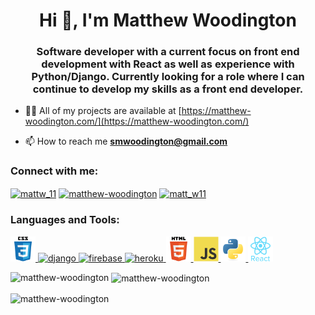 <h1 align="center">Hi 👋, I'm Matthew Woodington</h1>
<h3 align="center">Software developer with a current focus on front end development with React as well as experience with Python/Django. Currently looking for a role where I can continue to develop my skills as a front end developer.</h3>

- 👨‍💻 All of my projects are available at [https://matthew-woodington.com/](https://matthew-woodington.com/)

- 📫 How to reach me **smwoodington@gmail.com**

<h3 align="left">Connect with me:</h3>
<p align="left">
<a href="https://codepen.io/mattw_11" target="blank"><img align="center" src="https://raw.githubusercontent.com/rahuldkjain/github-profile-readme-generator/master/src/images/icons/Social/codepen.svg" alt="mattw_11" height="30" width="40" /></a>
<a href="https://linkedin.com/in/matthew-woodington" target="blank"><img align="center" src="https://raw.githubusercontent.com/rahuldkjain/github-profile-readme-generator/master/src/images/icons/Social/linked-in-alt.svg" alt="matthew-woodington" height="30" width="40" /></a>
<a href="https://instagram.com/matt_w11" target="blank"><img align="center" src="https://raw.githubusercontent.com/rahuldkjain/github-profile-readme-generator/master/src/images/icons/Social/instagram.svg" alt="matt_w11" height="30" width="40" /></a>
</p>

<h3 align="left">Languages and Tools:</h3>
<p align="left"> <a href="https://www.w3schools.com/css/" target="_blank" rel="noreferrer"> <img src="https://raw.githubusercontent.com/devicons/devicon/master/icons/css3/css3-original-wordmark.svg" alt="css3" width="40" height="40"/> </a> <a href="https://www.djangoproject.com/" target="_blank" rel="noreferrer"> <img src="https://cdn.worldvectorlogo.com/logos/django.svg" alt="django" width="40" height="40"/> </a> <a href="https://firebase.google.com/" target="_blank" rel="noreferrer"> <img src="https://www.vectorlogo.zone/logos/firebase/firebase-icon.svg" alt="firebase" width="40" height="40"/> </a> <a href="https://heroku.com" target="_blank" rel="noreferrer"> <img src="https://www.vectorlogo.zone/logos/heroku/heroku-icon.svg" alt="heroku" width="40" height="40"/> </a> <a href="https://www.w3.org/html/" target="_blank" rel="noreferrer"> <img src="https://raw.githubusercontent.com/devicons/devicon/master/icons/html5/html5-original-wordmark.svg" alt="html5" width="40" height="40"/> </a> <a href="https://developer.mozilla.org/en-US/docs/Web/JavaScript" target="_blank" rel="noreferrer"> <img src="https://raw.githubusercontent.com/devicons/devicon/master/icons/javascript/javascript-original.svg" alt="javascript" width="40" height="40"/> </a> <a href="https://www.python.org" target="_blank" rel="noreferrer"> <img src="https://raw.githubusercontent.com/devicons/devicon/master/icons/python/python-original.svg" alt="python" width="40" height="40"/> </a> <a href="https://reactjs.org/" target="_blank" rel="noreferrer"> <img src="https://raw.githubusercontent.com/devicons/devicon/master/icons/react/react-original-wordmark.svg" alt="react" width="40" height="40"/> </a> </p>

<p><img align="left" src="https://github-readme-stats.vercel.app/api/top-langs?username=matthew-woodington&show_icons=true&locale=en&layout=compact" alt="matthew-woodington" /></p>

<p>&nbsp;<img align="center" src="https://github-readme-stats.vercel.app/api?username=matthew-woodington&show_icons=true&locale=en" alt="matthew-woodington" /></p>

<p><img align="center" src="https://github-readme-streak-stats.herokuapp.com/?user=matthew-woodington&" alt="matthew-woodington" /></p>

